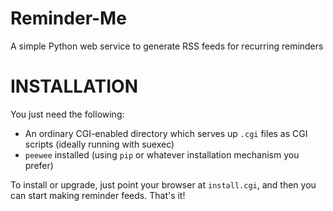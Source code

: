 Reminder-Me
===========

A simple Python web service to generate RSS feeds for recurring reminders

# INSTALLATION

You just need the following:

* An ordinary CGI-enabled directory which serves up `.cgi` files as
  CGI scripts (ideally running with suexec)
* `peewee` installed (using `pip` or whatever installation mechanism
  you prefer)

To install or upgrade, just point your browser at `install.cgi`, and
then you can start making reminder feeds. That's it!
